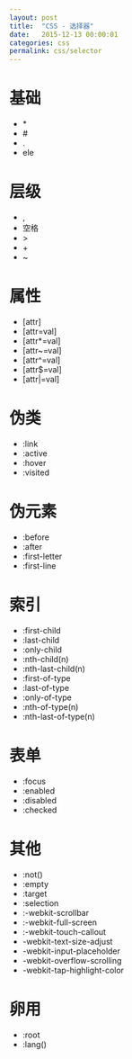 ```yaml
---
layout: post
title:  "CSS - 选择器"
date:   2015-12-13 00:00:01
categories: css
permalink: css/selector
---
```




# 基础

* \*
* \#
* \.
* ele

# 层级

* ,
* 空格
* \>
* \+
* ~

# 属性

* [attr]
* [attr=val]
* [attr*=val]
* [attr~=val]
* [attr^=val]
* [attr$=val]
* [attr\|=val]

# 伪类

* :link
* :active
* :hover
* :visited

# 伪元素

* :before
* :after
* :first-letter
* :first-line

# 索引

* :first-child
* :last-child
* :only-child
* :nth-child(n)
* :nth-last-child(n)
* :first-of-type
* :last-of-type
* :only-of-type
* :nth-of-type(n)
* :nth-last-of-type(n)

# 表单

* :focus
* :enabled
* :disabled
* :checked

# 其他

* :not()
* :empty
* :target
* :selection
* :-webkit-scrollbar
* :-webkit-full-screen
* :-webkit-touch-callout
* -webkit-text-size-adjust
* -webkit-input-placeholder
* -webkit-overflow-scrolling
* -webkit-tap-highlight-color

# 卵用

* :root
* :lang()